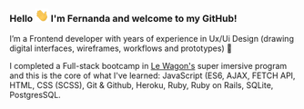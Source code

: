 ### Hello <img src="https://raw.githubusercontent.com/ABSphreak/ABSphreak/master/gifs/Hi.gif" style="width: 24px; display: inline-block;" data-target="animated-image.originalImage"> I'm Fernanda and welcome to my GitHub!

I’m a Frontend developer with years of experience in Ux/Ui Design (drawing digital interfaces, wireframes, workflows and prototypes) 🚀 
 
I completed a Full-stack bootcamp in <a href="https://www.lewagon.com/" target="_blank">Le Wagon's</a> super imersive program and this is the core of what I've learned: JavaScript (ES6, AJAX, FETCH API, HTML, CSS (SCSS), Git & Github, Heroku, Ruby, Ruby on Rails, SQLite, PostgresSQL.
